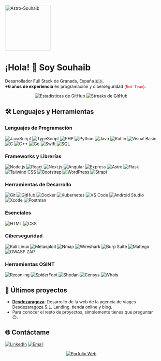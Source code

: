 <a href="https://souhaibem.eu" target="_blank">
  <img src="https://dev.souhaibem.eu/myTrailmoji.webp" alt="Astro-Souhaib" height="150px" />
</a>

# ¡Hola! 👋 Soy Souhaib

Desarrollador Full Stack de Granada, España 🇪🇸.<br/>**+6 años de experiencia** en programación y ciberseguridad (<code style="color : red">Red Team</code>).

<p align="center">
  <img src="https://github-readme-stats.vercel.app/api?username=selmansem&show_icons=true&theme=radical" alt="Estadísticas de GitHub" />
  <img src="https://github-readme-streak-stats.herokuapp.com/?user=selmansem&theme=radical" alt="Streaks de GitHub" />
</p>

## 🛠️ Lenguajes y Herramientas

### Lenguajes de Programación
<p align="left">
  <img src="https://img.shields.io/badge/JavaScript-F7DF1E?style=flat&logo=javascript&logoColor=black" alt="JavaScript" />
  <img src="https://img.shields.io/badge/TypeScript-3178C6?style=flat&logo=typescript&logoColor=white" alt="TypeScript" />
  <img src="https://img.shields.io/badge/PHP-777BB4?style=flat&logo=php&logoColor=white" alt="PHP" />
  <img src="https://img.shields.io/badge/Python-3776AB?style=flat&logo=python&logoColor=white" alt="Python" />
  <img src="https://img.shields.io/badge/Java-007396?style=flat&logo=java&logoColor=white" alt="Java" />
  <img src="https://img.shields.io/badge/Kotlin-0095D5?style=flat&logo=kotlin&logoColor=white" alt="Kotlin" />
  <img src="https://img.shields.io/badge/Visual%20Basic-5C2D91?style=flat&logo=dotnet&logoColor=white" alt="Visual Basic" />
  <img src="https://img.shields.io/badge/C-A8B9CC?style=flat&logo=c&logoColor=white" alt="C" />
  <img src="https://img.shields.io/badge/C++-00599C?style=flat&logo=cpp&logoColor=white" alt="C++" />
  <img src="https://img.shields.io/badge/Go-00ADD8?style=flat&logo=go&logoColor=white" alt="Go" />
  <img src="https://img.shields.io/badge/Swift-FA7343?style=flat&logo=swift&logoColor=white" alt="Swift" />
  <img src="https://img.shields.io/badge/SQL-4479A1?style=flat&logo=sqlite&logoColor=white" alt="SQL" />
</p>

### Frameworks y Librerías
<p align="left">
  <img src="https://img.shields.io/badge/Node.js-339933?style=flat&logo=nodedotjs&logoColor=white" alt="Node.js" />
  <img src="https://img.shields.io/badge/React-61DAFB?style=flat&logo=react&logoColor=black" alt="React" />
  <img src="https://img.shields.io/badge/Next.js-000000?style=flat&logo=nextdotjs&logoColor=white" alt="Next.js" />
  <img src="https://img.shields.io/badge/Angular-DD0031?style=flat&logo=angular&logoColor=white" alt="Angular" />
  <img src="https://img.shields.io/badge/Express-000000?style=flat&logo=express&logoColor=white" alt="Express" />
  <img src="https://img.shields.io/badge/Astro-FF5A03?style=flat&logo=astro&logoColor=white" alt="Astro" />
  <img src="https://img.shields.io/badge/Flask-000000?style=flat&logo=flask&logoColor=white" alt="Flask" />
  <img src="https://img.shields.io/badge/Tailwind%20CSS-06B6D4?style=flat&logo=tailwind-css&logoColor=white" alt="Tailwind CSS" />
  <img src="https://img.shields.io/badge/Bootstrap-7952B3?style=flat&logo=bootstrap&logoColor=white" alt="Bootstrap" />
  <img src="https://img.shields.io/badge/WordPress-21759B?style=flat&logo=wordpress&logoColor=white" alt="WordPress" />
  <img src="https://img.shields.io/badge/Strapi-2E7EEA?style=flat&logo=strapi&logoColor=white" alt="Strapi" />
</p>

### Herramientas de Desarrollo
<p align="left">
  <img src="https://img.shields.io/badge/Git-F05032?style=flat&logo=git&logoColor=white" alt="Git" />
  <img src="https://img.shields.io/badge/GitHub-181717?style=flat&logo=github&logoColor=white" alt="GitHub" />
  <img src="https://img.shields.io/badge/Docker-2496ED?style=flat&logo=docker&logoColor=white" alt="Docker" />
  <img src="https://img.shields.io/badge/Kubernetes-326CE5?style=flat&logo=kubernetes&logoColor=white" alt="Kubernetes" />
  <img src="https://img.shields.io/badge/VS%20Code-007ACC?style=flat&logo=visual-studio-code&logoColor=white" alt="VS Code" />
  <img src="https://img.shields.io/badge/Android%20Studio-3DDC84?style=flat&logo=android-studio&logoColor=white" alt="Android Studio" />
  <img src="https://img.shields.io/badge/Xcode-1575F9?style=flat&logo=xcode&logoColor=white" alt="Xcode" />
  <img src="https://img.shields.io/badge/Postman-FF6C37?style=flat&logo=postman&logoColor=white" alt="Postman" />
</p>

### Esenciales
<p align="left">
  <img src="https://img.shields.io/badge/HTML-E34F26?style=flat&logo=html5&logoColor=white" alt="HTML" />
  <img src="https://img.shields.io/badge/CSS-1572B6?style=flat&logo=css3&logoColor=white" alt="CSS" />
</p>

### Ciberseguridad
<p align="left">
  <img src="https://img.shields.io/badge/Kali%20Linux-557C8D?style=flat&logo=kali-linux&logoColor=white" alt="Kali Linux" />
  <img src="https://img.shields.io/badge/Metasploit-6A4C93?style=flat&logo=metasploit&logoColor=white" alt="Metasploit" />
  <img src="https://img.shields.io/badge/Nmap-000000?style=flat&logo=nmap&logoColor=white" alt="Nmap" />
  <img src="https://img.shields.io/badge/Wireshark-1679A7?style=flat&logo=wireshark&logoColor=white" alt="Wireshark" />
  <img src="https://img.shields.io/badge/Burp%20Suite-8A0055?style=flat&logo=burp-suite&logoColor=white" alt="Burp Suite" />
  <img src="https://img.shields.io/badge/Maltego-FFB800?style=flat&logo=maltego&logoColor=white" alt="Maltego" />
  <img src="https://img.shields.io/badge/OWASP%20ZAP-2D9D77?style=flat&logo=owasp-zap&logoColor=white" alt="OWASP ZAP" />
</p>

### Herramientas OSINT
<p align="left">
  <img src="https://img.shields.io/badge/Recon-ng-006D77?style=flat&logo=github&logoColor=white" alt="Recon-ng" />
  <img src="https://img.shields.io/badge/SpiderFoot-4C9C2B?style=flat&logo=github&logoColor=white" alt="SpiderFoot" />
  <img src="https://img.shields.io/badge/Shodan-3F3F3F?style=flat&logo=shodan&logoColor=white" alt="Shodan" />
  <img src="https://img.shields.io/badge/Censys-1F77B4?style=flat&logo=censys&logoColor=white" alt="Censys" />
  <img src="https://img.shields.io/badge/Whois-FF6F61?style=flat&logo=whois&logoColor=white" alt="Whois" />
</p>

## 🚀 Últimos proyectos

- [**Desdezaragoza**](https://desdezaragoza.es): Desarrollo de la web de la agencia de viages Desdezaragoza S.L. Landing, tienda online y blog.
- Para conocer el resto de proyectos, simplemente tienes que preguntar 😉.

## 🌐 Contáctame

<p align="left">
  <a href="https://linkedin.com/in/selmansem" target="_blank"><img src="https://img.shields.io/badge/LinkedIn-0A66C2?style=flat&logo=linkedin&logoColor=white" alt="LinkedIn" /></a>
  <a href="mailto:constacto@souhaibem.eu"><img src="https://img.shields.io/badge/Email-D14836?style=flat&logo=gmail&logoColor=white" alt="Email" /></a>
</p>


<p align="center">
  <a href="https://souhaibem.eu" target="_blank"><img src="https://img.shields.io/badge/Porfolio%20web-807391?style=flat&logo=google-chrome&logoColor=white" alt="Porfolio Web" /></a>
</p>
